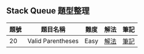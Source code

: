 ## Stack Queue 題型整理

| 題號 | 題目名稱 | 難度 | 解法 | 筆記 |
|------|----------|------|------|------|
| 20 | Valid Parentheses | Easy | [解法](20_valid_parentheses/solution.go) | [筆記](20_valid_parentheses/README.md) |
